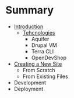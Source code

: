 # Summary

* [Introduction](README.md)
   * [Tehcnologies](dependencies.md)
       * Aquifer
       * Drupal VM
       * Terra CLI
       * OpenDevShop
* [Creating a New Site](creating_a_new_site.md)
   * From Scratch
   * From Existing Files
* Development
* Deployment

